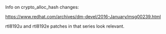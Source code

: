 Info on crypto_alloc_hash changes:

https://www.redhat.com/archives/dm-devel/2016-January/msg00239.html

rtl8192u and rtl8192e patches in that series look relevant.
